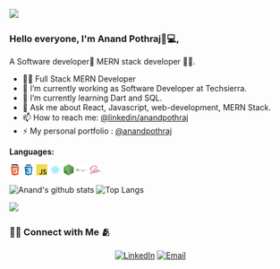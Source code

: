 ![](https://user-images.githubusercontent.com/75027034/192985612-37ad01c4-be46-4f77-92d2-ac38cba9baa8.png)

### Hello everyone, I'm Anand Pothraj👦💻,
A Software developer🎯 MERN stack developer 💪🌈.

- 👨‍💻 Full Stack MERN Developer
- 🔭 I’m currently working as Software Developer at Techsierra.
- 🌱 I’m currently learning Dart and SQL.
- 💬 Ask me about React, Javascript, web-development, MERN Stack.
- 📫 How to reach me: [@linkedin/anandpothraj](https://www.linkedin.com/in/anand-pothraj-599910195/)
- ⚡ My personal portfolio : [@anandpothraj](https://anandpothraj.netlify.app/)

**Languages:**  

<code><img height="20" src="https://raw.githubusercontent.com/github/explore/80688e429a7d4ef2fca1e82350fe8e3517d3494d/topics/html/html.png"></code>
<code><img height="20" src="https://raw.githubusercontent.com/github/explore/80688e429a7d4ef2fca1e82350fe8e3517d3494d/topics/css/css.png"></code>
<code><img height="20" src="https://raw.githubusercontent.com/github/explore/80688e429a7d4ef2fca1e82350fe8e3517d3494d/topics/javascript/javascript.png"></code>
<code><img height="20" src="https://raw.githubusercontent.com/github/explore/80688e429a7d4ef2fca1e82350fe8e3517d3494d/topics/react/react.png"></code>
<code><img height="20" src="https://raw.githubusercontent.com/github/explore/80688e429a7d4ef2fca1e82350fe8e3517d3494d/topics/nodejs/nodejs.png"></code>
<code><img height="20" src="https://raw.githubusercontent.com/github/explore/80688e429a7d4ef2fca1e82350fe8e3517d3494d/topics/mongodb/mongodb.png"></code>
<code><img height="20" src="https://raw.githubusercontent.com/github/explore/80688e429a7d4ef2fca1e82350fe8e3517d3494d/topics/sass/sass.png"></code>

![Anand's github stats](https://github-readme-stats.vercel.app/api?username=anandpothraj&theme=tokyonight&show_icons=true&hide=["issues"])
![Top Langs](https://github-readme-stats.vercel.app/api/top-langs/?username=anandpothraj&theme=tokyonight&layout=compact)

![](https://komarev.com/ghpvc/?username=anandpothraj)

<h3> 🤝🏻 Connect with Me 🫂 </h3>

<p align="center">
 <!-- <a href="https://www.adityavsingh.com/"><img alt="Website" src="https://img.shields.io/badge/Website-www.adityavsingh.com-blue?style=flat-square&logo=google-chrome"></a> -->
<a href=""><img alt="LinkedIn" src=""></a>
<a href="mailto:anandpothraj11052001@gmail.com"><img alt="Email" src="https://img.shields.io/badge/Email-anandpothraj11052001@gmail.com-blue?style=flat-square&logo=gmail"></a>
</p>

 <!--⭐️ From [Anand Pothraj](https://github.com/anandpothraj)-->
